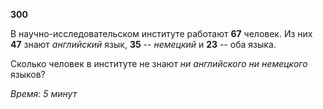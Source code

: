 **300**

В научно-исследовательском институте работают **67** человек. Из
них **47** знают _английский_ язык, **35** -- _немецкий_ и
**23** -- оба языка.

Сколько человек в институте не знают _ни английского ни немецкого_
языков?

_Время: 5 минут_
